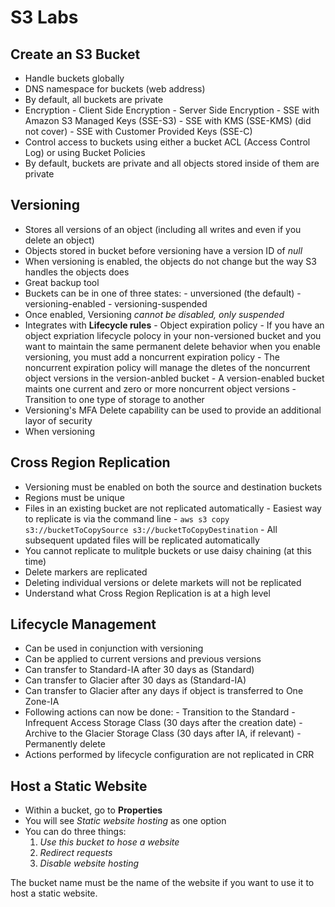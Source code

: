 # S3 Labs

## Create an S3 Bucket

- Handle buckets globally
- DNS namespace for buckets (web address)
- By default, all buckets are private
- Encryption - Client Side Encryption - Server Side Encryption - SSE with Amazon S3 Managed Keys (SSE-S3) - SSE with KMS (SSE-KMS) (did not cover) - SSE with Customer Provided Keys (SSE-C)
- Control access to buckets using either a bucket ACL (Access Control Log) or using Bucket Policies
- By default, buckets are private and all objects stored inside of them are private

## Versioning

- Stores all versions of an object (including all writes and even if you delete an object)
- Objects stored in bucket before versioning have a version ID of _null_
- When versioning is enabled, the objects do not change but the way S3 handles the objects does
- Great backup tool
- Buckets can be in one of three states: - unversioned (the default) - versioning-enabled - versioning-suspended
- Once enabled, Versioning _cannot be disabled, only suspended_
- Integrates with **Lifecycle rules** - Object expiration policy - If you have an object expriation lifecycle polocy in your non-versioned bucket and you want to maintain the same permanent delete behavior when you enable versioning, you must add a noncurrent expiration policy - The noncurrent expiration policy will manage the dletes of the noncurrent object versions in the version-anbled bucket - A version-enabled bucket maints one current and zero or more noncurrent object versions - Transition to one type of storage to another
- Versioning's MFA Delete capability can be used to provide an additional layor of security
- When versioning

## Cross Region Replication

- Versioning must be enabled on both the source and destination buckets
- Regions must be unique
- Files in an existing bucket are not replicated automatically - Easiest way to replicate is via the command line - `aws s3 copy s3://bucketToCopySource s3://bucketToCopyDestination` - All subsequent updated files will be replicated automatically
- You cannot replicate to mulitple buckets or use daisy chaining (at this time)
- Delete markers are replicated
- Deleting individual versions or delete markets will not be replicated
- Understand what Cross Region Replication is at a high level

## Lifecycle Management

- Can be used in conjunction with versioning
- Can be applied to current versions and previous versions
- Can transfer to Standard-IA after 30 days as (Standard)
- Can transfer to Glacier after 30 days as (Standard-IA)
- Can transfer to Glacier after any days if object is transferred to One Zone-IA
- Following actions can now be done: - Transition to the Standard - Infrequent Access Storage Class (30 days after the creation date) - Archive to the Glacier Storage Class (30 days after IA, if relevant) - Permanently delete
- Actions performed by lifecycle configuration are not replicated in CRR

## Host a Static Website

- Within a bucket, go to **Properties**
- You will see _Static website hosting_ as one option
- You can do three things:
  1.  _Use this bucket to hose a website_
  2.  _Redirect requests_
  3.  _Disable website hosting_

The bucket name must be the name of the website if you want to use it to host a static website.
